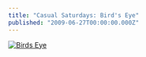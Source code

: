 ```yaml
---
title: "Casual Saturdays: Bird's Eye"
published: "2009-06-27T00:00:00.000Z"
---
```


[![Birds Eye](/images/posts/20090627/birds-eye.png "Birds Eye")](http://www.nasa.gov/multimedia/imagegallery/image_feature_1397.html)
